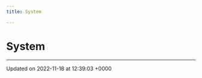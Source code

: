 ```yaml
---
title: System

---
```


# System








-------------------------------

Updated on 2022-11-18 at 12:39:03 +0000